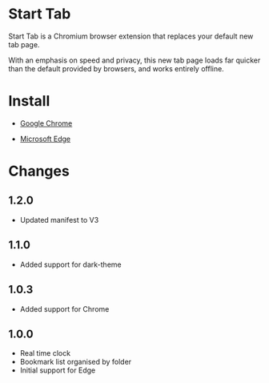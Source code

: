 # Start Tab
Start Tab is a Chromium browser extension that replaces your default new tab page.

With an emphasis on speed and privacy, this new tab page loads far quicker than the default provided by browsers, and works entirely offline.

# Install

- [Google Chrome](https://chrome.google.com/webstore/detail/start-tab/dcfkennngcocepafgnfagnbjjmfobgbm)

- [Microsoft Edge](https://microsoftedge.microsoft.com/addons/detail/start-tab/agcgbbneiplcaaioicimencggglchbii)

# Changes

## 1.2.0
- Updated manifest to V3

## 1.1.0
- Added support for dark-theme

## 1.0.3
- Added support for Chrome

## 1.0.0
- Real time clock
- Bookmark list organised by folder
- Initial support for Edge
